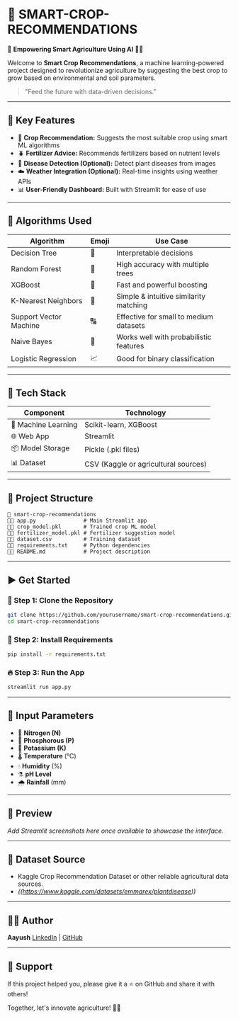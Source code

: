 # 🌾 SMART-CROP-RECOMMENDATIONS

🚀 **Empowering Smart Agriculture Using AI** 🤖🌱

Welcome to **Smart Crop Recommendations**, a machine learning-powered project designed to revolutionize agriculture by suggesting the best crop to grow based on environmental and soil parameters.

> "Feed the future with data-driven decisions."

---

## 🌟 Key Features

* 🌿 **Crop Recommendation:** Suggests the most suitable crop using smart ML algorithms
* 🪲 **Fertilizer Advice:** Recommends fertilizers based on nutrient levels
* 💉 **Disease Detection (Optional):** Detect plant diseases from images
* ☁️ **Weather Integration (Optional):** Real-time insights using weather APIs
* 📊 **User-Friendly Dashboard:** Built with Streamlit for ease of use

---

## 🧠 Algorithms Used

| Algorithm              | Emoji | Use Case                               |
| ---------------------- | ----- | -------------------------------------- |
| Decision Tree          | 🌳    | Interpretable decisions                |
| Random Forest          | 🌲    | High accuracy with multiple trees      |
| XGBoost                | 🚀    | Fast and powerful boosting             |
| K-Nearest Neighbors    | 🤖    | Simple & intuitive similarity matching |
| Support Vector Machine | 🔠    | Effective for small to medium datasets |
| Naive Bayes            | 🤝    | Works well with probabilistic features |
| Logistic Regression    | 📈    | Good for binary classification         |

---

## 🔧 Tech Stack

| Component           | Technology                           |
| ------------------- | ------------------------------------ |
| 🧠 Machine Learning | Scikit-learn, XGBoost                |
| 🌐 Web App          | Streamlit                            |
| 📦 Model Storage    | Pickle (.pkl files)                  |
| 📊 Dataset          | CSV (Kaggle or agricultural sources) |

---

## 📁 Project Structure

```
📆 smart-crop-recommendations
🔽🔀 app.py               # Main Streamlit app
🔽🔀 crop_model.pkl       # Trained crop ML model
🔽🔀 fertilizer_model.pkl # Fertilizer suggestion model
🔽🔀 dataset.csv          # Training dataset
🔽🔀 requirements.txt     # Python dependencies
🔽🔀 README.md            # Project description
```

---

## ▶️ Get Started

### 📅 Step 1: Clone the Repository

```bash
git clone https://github.com/yourusername/smart-crop-recommendations.git
cd smart-crop-recommendations
```

### 🔧 Step 2: Install Requirements

```bash
pip install -r requirements.txt
```

### 🔥 Step 3: Run the App

```bash
streamlit run app.py
```

---

## 🌿 Input Parameters

* 🧪 **Nitrogen (N)**
* 🧪 **Phosphorous (P)**
* 🧪 **Potassium (K)**
* 🌡️ **Temperature** (°C)
* 💧 **Humidity** (%)
* ⚗️ **pH Level**
* 🌧️ **Rainfall** (mm)

---

## 📸 Preview

*Add Streamlit screenshots here once available to showcase the interface.*

---

## 📃 Dataset Source

* Kaggle Crop Recommendation Dataset or other reliable agricultural data sources.
* *((https://www.kaggle.com/datasets/emmarex/plantdisease))*

---

## 👨‍💼 Author

**Aayush**
[LinkedIn]((https://www.linkedin.com/in/aayush-kumar-146252314/)) | [GitHub]((https://github.com/SQUADRON-LEADER))

---

## 🌟 Support

If this project helped you, please give it a ⭐ on GitHub and share it with others!

Together, let's innovate agriculture! 🤾🌟
